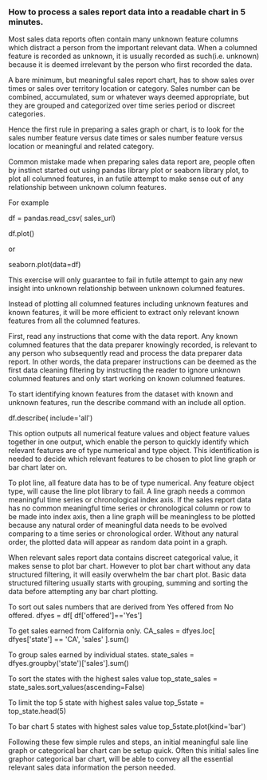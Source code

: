 ### How to process a sales report data into a readable chart in 5 minutes.

Most sales data reports often contain many unknown feature columns which distract a person from the important relevant data. When a columned feature is recorded as unknown, it is usually recorded as such(i.e. unknown) because it is deemed irrelevant by the person who first recorded the data.

A bare minimum, but meaningful sales report chart, has to show sales over times or sales over territory location or category. Sales number can be combined, accumulated, sum or whatever ways deemed appropriate, but they are grouped and categorized over time series period or discreet categories.

Hence the first rule in preparing a sales graph or chart, is to look for the sales number feature versus date times or sales number feature versus location or meaningful and related category.

Common mistake made when preparing sales data report are, people often by instinct started out using pandas library plot or seaborn library plot, to plot all columned features, in an futile attempt to make sense out of any relationship between unknown column features. 

For example

  df = pandas.read_csv( sales_url)

  df.plot()

or

  seaborn.plot(data=df)

This exercise will only guarantee to fail in futile attempt to gain any new insight into unknown relationship between unknown columned features.

Instead of plotting all columned features including unknown features and known features, it will be more efficient to extract only relevant known features from all the columned features.

First, read any instructions that come with the data report. Any known columned features that the data preparer knowingly recorded, is relevant to any person who subsequently read and process the data preparer data report. In other words, the data preparer instructions can be deemed as the first data cleaning filtering by instructing the reader to ignore unknown columned features and only start working on known columned features.

To start identifying known features from the dataset with known and unknown features, run the describe command with an include all option. 

  df.describe( include='all') 

This option outputs all numerical feature values and object feature values together in one output, which enable the person to quickly identify which relevant features are of type numerical and type object. This identification is needed to decide which relevant features to be chosen to plot line graph or bar chart later on.

To plot line, all feature data has to be of type numerical. Any feature object type, will cause the line plot library to fail. A line graph needs a common meaningful time series or chronological index axis. If the sales report data has no common meaningful time series or chronological column or row to be made into index axis, then a line graph will be meaningless to be plotted because any natural order of meaningful data needs to be evolved comparing to a time series or chronological order. Without any natural order, the plotted data will appear as random data point in a graph.

When relevant sales report data contains discreet categorical value, it makes sense to plot bar chart. However to plot bar chart without any data structured filtering, it will easily overwhelm the bar chart plot. Basic data structured filtering usually starts with grouping, summing and sorting the data before attempting any bar chart plotting.

  To sort out sales numbers that are derived from Yes offered from No offered.
  dfyes = df[ df['offered']=='Yes']
  
  To get sales earned from California only.
  CA_sales = dfyes.loc[ dfyes['state'] == 'CA', 'sales' ].sum()
  
  To group sales earned by individual states.
  state_sales = dfyes.groupby('state')['sales'].sum()
  
  To sort the states with the highest sales value
  top_state_sales = state_sales.sort_values(ascending=False)
  
  To limit the top 5 state with highest sales value
  top_5state = top_state.head(5)
  
  To bar chart 5 states with highest sales value
  top_5state.plot(kind='bar')

Following these few simple rules and steps, an initial meaningful sale line graph or categorical bar chart can be setup quick. Often  this initial sales line graphor categorical bar chart, will be able to convey all the essential relevant sales data information the person needed.


